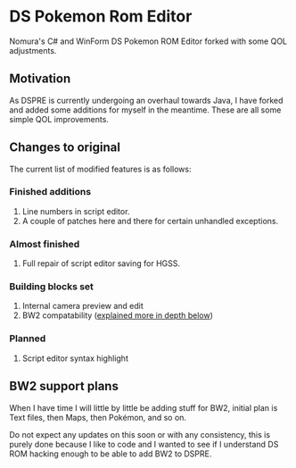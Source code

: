# DS Pokemon Rom Editor

Nomura's C# and WinForm DS Pokemon ROM Editor forked with some QOL adjustments.

## Motivation

As DSPRE is currently undergoing an overhaul towards Java, I have forked and added some additions for myself in the meantime. These are all some simple QOL improvements.

## Changes to original

The current list of modified features is as follows:

### Finished additions
1. Line numbers in script editor.
2. A couple of patches here and there for certain unhandled exceptions.

### Almost finished
1. Full repair of script editor saving for HGSS.

### Building blocks set
1. Internal camera preview and edit
2. BW2 compatability ([explained more in depth below](#bw2-support-plans))

### Planned
1. Script editor syntax highlight

## BW2 support plans

When I have time I will little by little be adding stuff for BW2, initial plan is Text files, then Maps, then Pokémon, and so on.

Do not expect any updates on this soon or with any consistency, this is purely done because I like to code and I wanted to see if I understand DS ROM hacking enough to be able to add BW2 to DSPRE.
